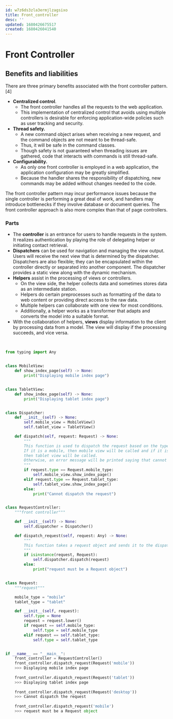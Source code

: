 ```yaml
---
id: w7z6ds3zla3ermjlzagsixo
title: Front_controller
desc: ''
updated: 1680426675517
created: 1680426041540
---
```

# Front Controller

## Benefits and liabilities
There are three primary benefits associated with the front controller pattern.[4]
- **Centralized control**. 
  - The front controller handles all the requests to the web application. 
  - This implementation of centralized control that avoids using multiple controllers is desirable for enforcing application-wide policies such as user tracking and security.
- **Thread safety.** 
  - A new command object arises when receiving a new request, and the command objects are not meant to be thread-safe. 
  - Thus, it will be safe in the command classes. 
  - Though safety is not guaranteed when threading issues are gathered, code that interacts with commands is still thread-safe.
- **Configurability.** 
  - As only one front controller is employed in a web application, the application configuration may be greatly simplified. 
  - Because the handler shares the responsibility of dispatching, new commands may be added without changes needed to the code.
  
The front controller pattern may incur performance issues because the single controller is performing a great deal of work, and handlers may introduce bottlenecks if they involve database or document queries. The front controller approach is also more complex than that of page controllers.

### Parts
- The **controller** is an entrance for users to handle requests in the system. It realizes authentication by playing the role of delegating helper or initiating contact retrieval.
- **Dispatchers** can be used for navigation and managing the view output. Users will receive the next view that is determined by the dispatcher. Dispatchers are also flexible; they can be encapsulated within the controller directly or separated into another component. The dispatcher provides a static view along with the dynamic mechanism.
- **Helpers** assist in the processing of views or controllers.
  - On the view side, the helper collects data and sometimes stores data as an intermediate station. 
  - Helpers do certain preprocesses such as formatting of the data to web content or providing direct access to the raw data. 
  - Multiple helpers can collaborate with one view for most conditions. 
  - Additionally, a helper works as a transformer that adapts and converts the model into a suitable format.
- With the collaboration of helpers, **views** display information to the client by processing data from a model. The view will display if the processing succeeds, and vice versa.

<br>

``` python
from typing import Any


class MobileView:
    def show_index_page(self) -> None:
        print("Displaying mobile index page")


class TabletView:
    def show_index_page(self) -> None:
        print("Displaying tablet index page")


class Dispatcher:
    def __init__(self) -> None:
        self.mobile_view = MobileView()
        self.tablet_view = TabletView()

    def dispatch(self, request: Request) -> None:
        """
        This function is used to dispatch the request based on the type of device.
        If it is a mobile, then mobile view will be called and if it is a tablet,
        then tablet view will be called.
        Otherwise, an error message will be printed saying that cannot dispatch the request.
        """
        if request.type == Request.mobile_type:
            self.mobile_view.show_index_page()
        elif request.type == Request.tablet_type:
            self.tablet_view.show_index_page()
        else:
            print("Cannot dispatch the request")


class RequestController:
    """front controller"""

    def __init__(self) -> None:
        self.dispatcher = Dispatcher()

    def dispatch_request(self, request: Any) -> None:
        """
        This function takes a request object and sends it to the dispatcher.
        """
        if isinstance(request, Request):
            self.dispatcher.dispatch(request)
        else:
            print("request must be a Request object")


class Request:
    """request"""

    mobile_type = "mobile"
    tablet_type = "tablet"

    def __init__(self, request):
        self.type = None
        request = request.lower()
        if request == self.mobile_type:
            self.type = self.mobile_type
        elif request == self.tablet_type:
            self.type = self.tablet_type


if __name__ == "__main__":
    front_controller = RequestController()
    front_controller.dispatch_request(Request('mobile'))
    >>> Displaying mobile index page
    
    front_controller.dispatch_request(Request('tablet'))
    >>> Displaying tablet index page
    
    front_controller.dispatch_request(Request('desktop'))
    >>> Cannot dispatch the request
    
    front_controller.dispatch_request('mobile')
    >>> request must be a Request object
```    